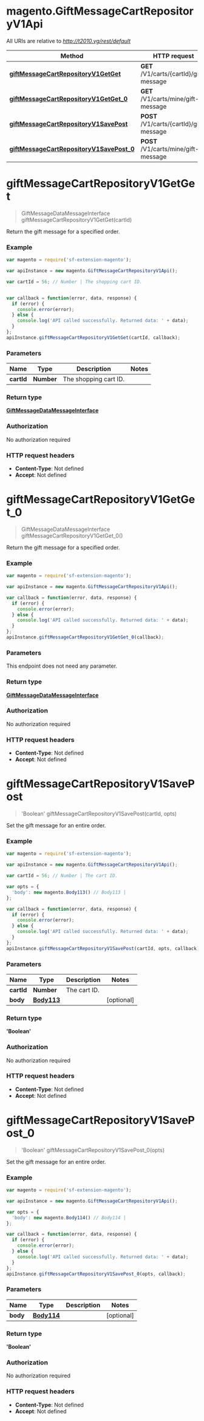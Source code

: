 # magento.GiftMessageCartRepositoryV1Api

All URIs are relative to *http://t2010.vg/rest/default*

Method | HTTP request | Description
------------- | ------------- | -------------
[**giftMessageCartRepositoryV1GetGet**](GiftMessageCartRepositoryV1Api.md#giftMessageCartRepositoryV1GetGet) | **GET** /V1/carts/{cartId}/gift-message | 
[**giftMessageCartRepositoryV1GetGet_0**](GiftMessageCartRepositoryV1Api.md#giftMessageCartRepositoryV1GetGet_0) | **GET** /V1/carts/mine/gift-message | 
[**giftMessageCartRepositoryV1SavePost**](GiftMessageCartRepositoryV1Api.md#giftMessageCartRepositoryV1SavePost) | **POST** /V1/carts/{cartId}/gift-message | 
[**giftMessageCartRepositoryV1SavePost_0**](GiftMessageCartRepositoryV1Api.md#giftMessageCartRepositoryV1SavePost_0) | **POST** /V1/carts/mine/gift-message | 


<a name="giftMessageCartRepositoryV1GetGet"></a>
# **giftMessageCartRepositoryV1GetGet**
> GiftMessageDataMessageInterface giftMessageCartRepositoryV1GetGet(cartId)



Return the gift message for a specified order.

### Example
```javascript
var magento = require('sf-extension-magento');

var apiInstance = new magento.GiftMessageCartRepositoryV1Api();

var cartId = 56; // Number | The shopping cart ID.


var callback = function(error, data, response) {
  if (error) {
    console.error(error);
  } else {
    console.log('API called successfully. Returned data: ' + data);
  }
};
apiInstance.giftMessageCartRepositoryV1GetGet(cartId, callback);
```

### Parameters

Name | Type | Description  | Notes
------------- | ------------- | ------------- | -------------
 **cartId** | **Number**| The shopping cart ID. | 

### Return type

[**GiftMessageDataMessageInterface**](GiftMessageDataMessageInterface.md)

### Authorization

No authorization required

### HTTP request headers

 - **Content-Type**: Not defined
 - **Accept**: Not defined

<a name="giftMessageCartRepositoryV1GetGet_0"></a>
# **giftMessageCartRepositoryV1GetGet_0**
> GiftMessageDataMessageInterface giftMessageCartRepositoryV1GetGet_0()



Return the gift message for a specified order.

### Example
```javascript
var magento = require('sf-extension-magento');

var apiInstance = new magento.GiftMessageCartRepositoryV1Api();

var callback = function(error, data, response) {
  if (error) {
    console.error(error);
  } else {
    console.log('API called successfully. Returned data: ' + data);
  }
};
apiInstance.giftMessageCartRepositoryV1GetGet_0(callback);
```

### Parameters
This endpoint does not need any parameter.

### Return type

[**GiftMessageDataMessageInterface**](GiftMessageDataMessageInterface.md)

### Authorization

No authorization required

### HTTP request headers

 - **Content-Type**: Not defined
 - **Accept**: Not defined

<a name="giftMessageCartRepositoryV1SavePost"></a>
# **giftMessageCartRepositoryV1SavePost**
> &#39;Boolean&#39; giftMessageCartRepositoryV1SavePost(cartId, opts)



Set the gift message for an entire order.

### Example
```javascript
var magento = require('sf-extension-magento');

var apiInstance = new magento.GiftMessageCartRepositoryV1Api();

var cartId = 56; // Number | The cart ID.

var opts = { 
  'body': new magento.Body113() // Body113 | 
};

var callback = function(error, data, response) {
  if (error) {
    console.error(error);
  } else {
    console.log('API called successfully. Returned data: ' + data);
  }
};
apiInstance.giftMessageCartRepositoryV1SavePost(cartId, opts, callback);
```

### Parameters

Name | Type | Description  | Notes
------------- | ------------- | ------------- | -------------
 **cartId** | **Number**| The cart ID. | 
 **body** | [**Body113**](Body113.md)|  | [optional] 

### Return type

**&#39;Boolean&#39;**

### Authorization

No authorization required

### HTTP request headers

 - **Content-Type**: Not defined
 - **Accept**: Not defined

<a name="giftMessageCartRepositoryV1SavePost_0"></a>
# **giftMessageCartRepositoryV1SavePost_0**
> &#39;Boolean&#39; giftMessageCartRepositoryV1SavePost_0(opts)



Set the gift message for an entire order.

### Example
```javascript
var magento = require('sf-extension-magento');

var apiInstance = new magento.GiftMessageCartRepositoryV1Api();

var opts = { 
  'body': new magento.Body114() // Body114 | 
};

var callback = function(error, data, response) {
  if (error) {
    console.error(error);
  } else {
    console.log('API called successfully. Returned data: ' + data);
  }
};
apiInstance.giftMessageCartRepositoryV1SavePost_0(opts, callback);
```

### Parameters

Name | Type | Description  | Notes
------------- | ------------- | ------------- | -------------
 **body** | [**Body114**](Body114.md)|  | [optional] 

### Return type

**&#39;Boolean&#39;**

### Authorization

No authorization required

### HTTP request headers

 - **Content-Type**: Not defined
 - **Accept**: Not defined

